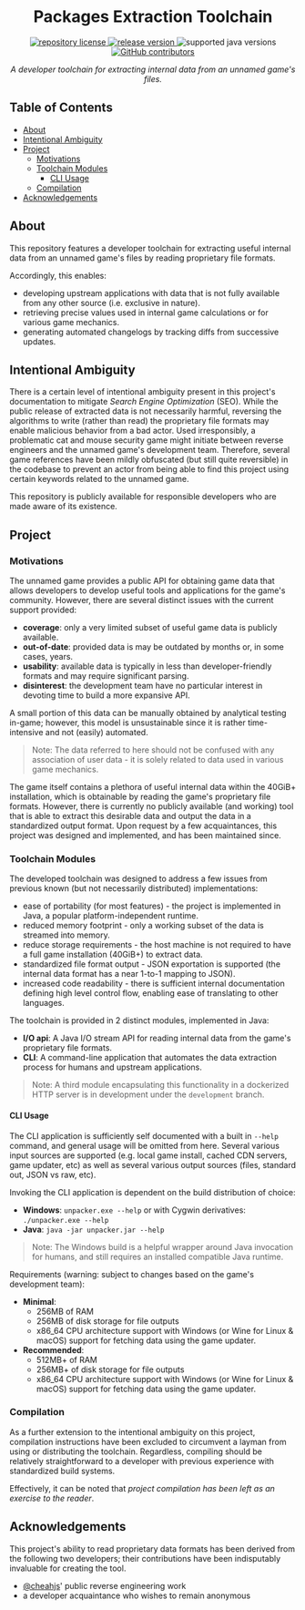 <h1 align="center">
    Packages Extraction Toolchain
</h1>

<p align="center">
    <a href="https://github.com/concision/packages-unpacker/blob/master/LICENSE">
        <img alt="repository license" src="https://img.shields.io/github/license/concision/packages-unpacker?style=for-the-badge"/>
    </a>
    <a href="https://github.com/concision/unpacker-api/releases">
        <img alt="release version" src="https://img.shields.io/github/v/tag/concision/packages-unpacker?style=for-the-badge&logo=apache-maven"/>
    </a>
    <img alt="supported java versions" src="https://img.shields.io/badge/java-%5E1.8-informational?style=for-the-badge&logo=java"/>
    <a href="https://github.com/concision/unpacker-api/graphs/contributors">
        <img alt="GitHub contributors" src="https://img.shields.io/github/contributors/concision/unpacker-api?color=green&logo=github&style=for-the-badge"/>
    </a>
</p>

<p align="center">
    <i>A developer toolchain for extracting internal data from an unnamed game's files.</i>
</p>


## Table of Contents
- [About](#about)
- [Intentional Ambiguity](#intentional-ambiguity)
- [Project](#project)
  - [Motivations](#motivations)
  - [Toolchain Modules](#toolchain-modules)
    - [CLI Usage](#cli-usage)
  - [Compilation](#compilation)
- [Acknowledgements](#acknowledgements)


## About
This repository features a developer toolchain for extracting useful internal data from an unnamed game's files by reading proprietary file formats.
 
Accordingly, this enables:
- developing upstream applications with data that is not fully available from any other source (i.e. exclusive in nature).
- retrieving precise values used in internal game calculations or for various game mechanics.
- generating automated changelogs by tracking diffs from successive updates.


## Intentional Ambiguity
There is a certain level of intentional ambiguity present in this project's documentation to mitigate *Search Engine Optimization* (SEO). While the public release of extracted data is not necessarily harmful, reversing the algorithms to write (rather than read) the proprietary file formats may enable malicious behavior from a bad actor. Used irresponsibly, a problematic cat and mouse security game might initiate between reverse engineers and the unnamed game's development team. Therefore, several game references have been mildly obfuscated (but still quite reversible) in the codebase to prevent an actor from being able to find this project using certain keywords related to the unnamed game.

This repository is publicly available for responsible developers who are made aware of its existence.


## Project
### Motivations
The unnamed game provides a public API for obtaining game data that allows developers to develop useful tools and applications for the game's community. However, there are several distinct issues with the current support provided:
- **coverage**: only a very limited subset of useful game data is publicly available.
- **out-of-date**: provided data is may be outdated by months or, in some cases, years.
- **usability**: available data is typically in less than developer-friendly formats and may require significant parsing.
- **disinterest**: the development team have no particular interest in devoting time to build a more expansive API.

A small portion of this data can be manually obtained by analytical testing in-game; however, this model is unsustainable since it is rather time-intensive and not (easily) automated.

> Note: The data referred to here should not be confused with any association of user data - it is solely related to data used in various game mechanics.

The game itself contains a plethora of useful internal data within the 40GiB+ installation, which is obtainable by reading the game's proprietary file formats. However, there is currently no publicly available (and working) tool that is able to extract this desirable data and output the data in a standardized output format. Upon request by a few acquaintances, this project was designed and implemented, and has been maintained since.


### Toolchain Modules
The developed toolchain was designed to address a few issues from previous known (but not necessarily distributed) implementations:
- ease of portability (for most features) - the project is implemented in Java, a popular platform-independent runtime.
- reduced memory footprint - only a working subset of the data is streamed into memory.
- reduce storage requirements - the host machine is not required to have a full game installation (40GiB+) to extract data.
- standardized file format output - JSON exportation is supported (the internal data format has a near 1-to-1 mapping to JSON).
- increased code readability - there is sufficient internal documentation defining high level control flow, enabling ease of translating to other languages.

The toolchain is provided in 2 distinct modules, implemented in Java:
- **I/O api**: A Java I/O stream API for reading internal data from the game's proprietary file formats.
- **CLI**: A command-line application that automates the data extraction process for humans and upstream applications.

> Note: A third module encapsulating this functionality in a dockerized HTTP server is in development under the `development` branch.


#### CLI Usage
The CLI application is sufficiently self documented with a built in `--help` command, and general usage will be omitted from here. Several various input sources are supported (e.g. local game install, cached CDN servers, game updater, etc) as well as several various output sources (files, standard out, JSON vs raw, etc).
 
Invoking the CLI application is dependent on the build distribution of choice:
- **Windows**: `unpacker.exe --help` or with Cygwin derivatives: `./unpacker.exe --help`
- **Java**: `java -jar unpacker.jar --help`

> Note: The Windows build is a helpful wrapper around Java invocation for humans, and still requires an installed compatible Java runtime.

Requirements (warning: subject to changes based on the game's development team):
- **Minimal**:
  - 256MB of RAM
  - 256MB of disk storage for file outputs
  - x86_64 CPU architecture support with Windows (or Wine for Linux & macOS) support for fetching data using the game updater.
- **Recommended**:
  - 512MB+ of RAM
  - 256MB+ of disk storage for file outputs
  - x86_64 CPU architecture support with Windows (or Wine for Linux & macOS) support for fetching data using the game updater.


### Compilation
As a further extension to the intentional ambiguity on this project, compilation instructions have been excluded to circumvent a layman from using or distributing the toolchain. Regardless, compiling should be relatively straightforward to a developer with previous experience with standardized build systems.

Effectively, it can be noted that *project compilation has been left as an exercise to the reader*.


## Acknowledgements
This project's ability to read proprietary data formats has been derived from the following two developers; their contributions have been indisputably invaluable for creating the tool.
- [@cheahjs](https://github.com/cheahjs)' public reverse engineering work
- a developer acquaintance who wishes to remain anonymous

